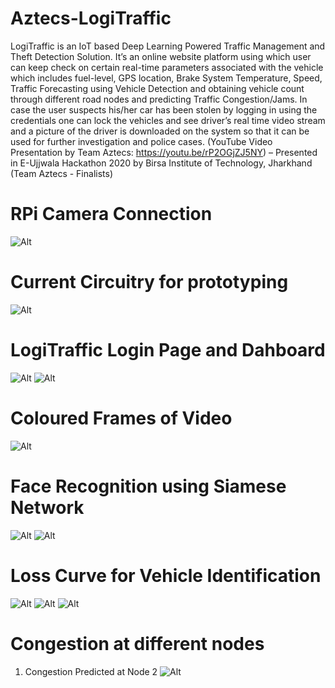 # Aztecs-LogiTraffic
LogiTraffic is an IoT based Deep Learning Powered Traffic Management and Theft Detection Solution. It’s an online website platform using which user can keep check on certain real-time parameters associated with the vehicle which includes fuel-level, GPS location, Brake System Temperature, Speed, Traffic Forecasting using Vehicle Detection and obtaining vehicle count through different road nodes and predicting Traffic Congestion/Jams. In case the user suspects his/her car has been stolen by logging in using the credentials one can lock the vehicles and see driver’s real time video stream and a picture of the driver is downloaded on the system so that it can be used for further investigation and police cases. (YouTube Video Presentation by Team Aztecs: https://youtu.be/rP2OGjZJ5NY) – Presented in E-Ujjwala Hackathon 2020 by Birsa Institute of Technology, Jharkhand (Team Aztecs - Finalists)


# RPi Camera Connection
![Alt](https://github.com/amandewatnitrr/Aztecs-LogiTraffic/blob/master/Team%20Aztecs_LogiTraffic_E-Ujjwala%20Hackathon%202020/Connection_Rpi_and_cam.PNG)

# Current Circuitry for prototyping
![Alt](https://github.com/amandewatnitrr/Aztecs-LogiTraffic/blob/master/Team%20Aztecs_LogiTraffic_E-Ujjwala%20Hackathon%202020/IMG20200806081320.jpg)

# LogiTraffic Login Page and Dahboard 
![Alt](https://github.com/amandewatnitrr/Aztecs-LogiTraffic/blob/master/Team%20Aztecs_LogiTraffic_E-Ujjwala%20Hackathon%202020/screencapture-file-C-Users-Hello-Desktop-Aztecs-login-html-2020-08-03-12_50_16.png)
![Alt](https://github.com/amandewatnitrr/Aztecs-LogiTraffic/blob/master/Team%20Aztecs_LogiTraffic_E-Ujjwala%20Hackathon%202020/Logitraffic_Dashboard.PNG)

# Coloured Frames of Video
![Alt](https://github.com/amandewatnitrr/Aztecs-LogiTraffic/blob/master/Team%20Aztecs_LogiTraffic_E-Ujjwala%20Hackathon%202020/coloured_frames_car.PNG)

# Face Recognition using Siamese Network
![Alt](https://github.com/amandewatnitrr/Aztecs-LogiTraffic/blob/master/Team%20Aztecs_LogiTraffic_E-Ujjwala%20Hackathon%202020/Same_Faces.JPG)
![Alt](https://github.com/amandewatnitrr/Aztecs-LogiTraffic/blob/master/Team%20Aztecs_LogiTraffic_E-Ujjwala%20Hackathon%202020/Different%20Faces.JPG)

# Loss Curve for Vehicle Identification
![Alt](https://github.com/amandewatnitrr/Aztecs-LogiTraffic/blob/master/Team%20Aztecs_LogiTraffic_E-Ujjwala%20Hackathon%202020/WhatsApp%20Image%202020-08-04%20at%2011.45.25%20(1).jpeg)
![Alt](https://github.com/amandewatnitrr/Aztecs-LogiTraffic/blob/master/Team%20Aztecs_LogiTraffic_E-Ujjwala%20Hackathon%202020/WhatsApp%20Image%202020-08-04%20at%2011.45.25%20(2).jpeg)
![Alt](https://github.com/amandewatnitrr/Aztecs-LogiTraffic/blob/master/Team%20Aztecs_LogiTraffic_E-Ujjwala%20Hackathon%202020/WhatsApp%20Image%202020-08-04%20at%2011.45.25%20(2).jpeg)

# Congestion at different nodes
1. Congestion Predicted at Node 2
![Alt](https://github.com/amandewatnitrr/Aztecs-LogiTraffic/blob/master/Team%20Aztecs_LogiTraffic_E-Ujjwala%20Hackathon%202020/Congestion_junc_2.JPG)
